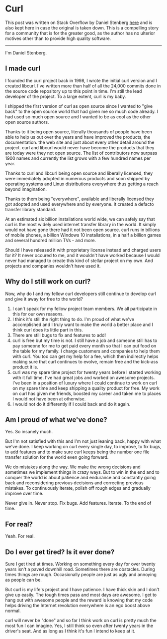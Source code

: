 # Curl

This post was written on Stack Overflow by Daniel Stenberg [here](https://stackoverflow.com/questions/55884514/what-is-the-incentive-for-curl-to-release-the-library-for-free/55885729?stw=2#55885729) and is also kept here in case the original is taken down. This is a compelling
story for a community that is for the greater good, as the author has no ulterior motives other than to provide
high quality software.

---------------------

I'm Daniel Stenberg.

## I made curl

I founded the curl project back in 1998, I wrote the initial curl version and I created libcurl. I've written more than half of all the 24,000 commits done in the source code repository up to this point in time. I'm still the lead developer of the project. To a large extent, curl is my baby.

I shipped the first version of curl as open source since I wanted to "give back" to the open source world that had given me so much code already. I had used so much open source and I wanted to be as cool as the other open source authors.

Thanks to it being open source, literally thousands of people have been able to help us out over the years and have improved the products, the documentation. the web site and just about every other detail around the project. curl and libcurl would never have become the products that they are today were they not open source. The list of contributors now surpass 1900 names and currently the list grows with a few hundred names per year.

Thanks to curl and libcurl being open source and liberally licensed, they were immediately adopted in numerous products and soon shipped by operating systems and Linux distributions everywhere thus getting a reach beyond imagination.

Thanks to them being "everywhere", available and liberally licensed they got adopted and used everywhere and by everyone. It created a defacto transfer library standard.

At an estimated six billion installations world wide, we can safely say that curl is the most widely used internet transfer library in the world. It simply would not have gone there had it not been open source. curl runs in billions of mobile phones, a billion Windows 10 installations, in a half a billion games and several hundred million TVs - and more.

Should I have released it with proprietary license instead and charged users for it? It never occured to me, and it wouldn't have worked because I would never had managed to create this kind of stellar project on my own. And projects and companies wouldn't have used it.

## Why do I still work on curl?
Now, why do I and my fellow curl developers still continue to develop curl and give it away for free to the world?

 1. I can't speak for my fellow project team members. We all participate in this for our own reasons.
 2. I think it's still the right thing to do. I'm proud of what we've accomplished and I truly want to make the world a better place and I think curl does its little part in this.
 3. There are still bugs to fix and features to add!
 4. curl is free but my time is not. I still have a job and someone still has to pay someone for me to get paid every month so that I can put food on the table for my family. I charge customers and companies to help them with curl. You too can get my help for a fee, which then indirectly helps making sure that curl continues to evolve, remain free and the kick-ass product it is.
 5. curl was my spare time project for twenty years before I started working with it full time. I've had great jobs and worked on awesome projects. I've been in a position of luxury where I could continue to work on curl on my spare time and keep shipping a quality product for free. My work on curl has given me friends, boosted my career and taken me to places I would not have been at otherwise.
 6. I would not do it differently if I could back and do it again.

## Am I proud of what we've done?

Yes. So insanely much.

But I'm not satisfied with this and I'm not just leaning back, happy with what we've done. I keep working on curl every single day, to improve, to fix bugs, to add features and to make sure curl keeps being the number one file transfer solution for the world even going forward.

We do mistakes along the way. We make the wrong decisions and sometimes we implement things in crazy ways. But to win in the end and to conquer the world is about patience and endurance and constantly going back and reconsidering previous decisions and correcting previous mistakes. To continuously iterate, polish off rough edges and gradually improve over time.

Never give in. Never stop. Fix bugs. Add features. Iterate. To the end of time.

## For real?
Yeah. For real.

## Do I ever get tired? Is it ever done?
Sure I get tired at times. Working on something every day for over twenty years isn't a paved downhill road. Sometimes there are obstacles. During times things are rough. Occasionally people are just as ugly and annoying as people can be.

But curl is my life's project and I have patience. I have thick skin and I don't give up easily. The tough times pass and most days are awesome. I get to hang out with awesome people and the reward is knowing that my code helps driving the Internet revolution everywhere is an ego boost above normal.

curl will never be "done" and so far I think work on curl is pretty much the most fun I can imagine. Yes, I still think so even after twenty years in the driver's seat. And as long as I think it's fun I intend to keep at it.
